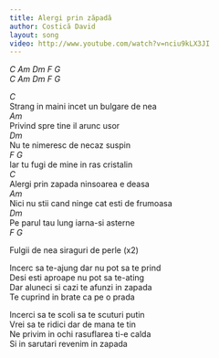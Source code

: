 ```yaml
---
title: Alergi prin zăpadă
author: Costică David
layout: song
video: http://www.youtube.com/watch?v=nciu9kLX3JI
---
```


*C Am Dm F G*  
*C Am Dm F G*  

*C*  
Strang in maini incet un bulgare de nea  
*Am*  
Privind spre tine il arunc usor  
*Dm*  
Nu te nimeresc de necaz suspin  
*F G*  
Iar tu fugi de mine in ras cristalin  
*C*  
Alergi prin zapada ninsoarea e deasa  
*Am*  
Nici nu stii cand ninge cat esti de frumoasa  
*Dm*  
Pe parul tau lung iarna-si asterne  
*F G*  


Fulgii de nea siraguri de perle (x2)  


Incerc sa te-ajung dar nu pot sa te prind  
Desi esti aproape nu pot sa te-ating  
Dar aluneci si cazi te afunzi in zapada  
Te cuprind in brate ca pe o prada  


Incerci sa te scoli sa te scuturi putin  
Vrei sa te ridici dar de mana te tin  
Ne privim in ochi rasuflarea ti-e calda  
Si in sarutari revenim in zapada  
